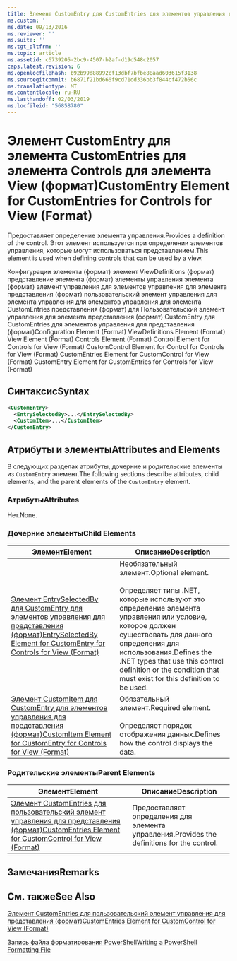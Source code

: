 ```yaml
---
title: Элемент CustomEntry для CustomEntries для элементов управления для представления (формат) | Документация Майкрософт
ms.custom: ''
ms.date: 09/13/2016
ms.reviewer: ''
ms.suite: ''
ms.tgt_pltfrm: ''
ms.topic: article
ms.assetid: c6739205-2bc9-4507-b2af-d19d548c2057
caps.latest.revision: 6
ms.openlocfilehash: b92b99d88992cf13dbf7bfbe88aad603615f3138
ms.sourcegitcommit: b6871f21bd666f9cd71dd336bb3f844cf472b56c
ms.translationtype: MT
ms.contentlocale: ru-RU
ms.lasthandoff: 02/03/2019
ms.locfileid: "56858780"
---
```

# <a name="customentry-element-for-customentries-for-controls-for-view-format"></a><span data-ttu-id="f656d-102">Элемент CustomEntry для элемента CustomEntries для элемента Controls для элемента View (формат)</span><span class="sxs-lookup"><span data-stu-id="f656d-102">CustomEntry Element for CustomEntries for Controls for View (Format)</span></span>

<span data-ttu-id="f656d-103">Предоставляет определение элемента управления.</span><span class="sxs-lookup"><span data-stu-id="f656d-103">Provides a definition of the control.</span></span> <span data-ttu-id="f656d-104">Этот элемент используется при определении элементов управления, которые могут использоваться представлением.</span><span class="sxs-lookup"><span data-stu-id="f656d-104">This element is used when defining controls that can be used by a view.</span></span>

<span data-ttu-id="f656d-105">Конфигурации элемента (формат) элемент ViewDefinitions (формат) представление элемента (формат) элементы управления элемента (формат) элемент управления для элементов управления для элемента представления (формат) пользовательский элемент управления для элемента управления для элементов управления для элемента CustomEntries представления (формат) для Пользовательский элемент управления для элемента представления (формат) CustomEntry для CustomEntries для элементов управления для представления (формат)</span><span class="sxs-lookup"><span data-stu-id="f656d-105">Configuration Element (Format) ViewDefinitions Element (Format) View Element (Format) Controls Element (Format) Control Element for Controls for View (Format) CustomControl Element for Control for Controls for View (Format) CustomEntries Element for CustomControl for View (Format) CustomEntry Element for CustomEntries for Controls for View (Format)</span></span>

## <a name="syntax"></a><span data-ttu-id="f656d-106">Синтаксис</span><span class="sxs-lookup"><span data-stu-id="f656d-106">Syntax</span></span>

```xml
<CustomEntry>
  <EntrySelectedBy>...</EntrySelectedBy>
  <CustomItem>...</CustomItem>
</CustomEntry>
```

## <a name="attributes-and-elements"></a><span data-ttu-id="f656d-107">Атрибуты и элементы</span><span class="sxs-lookup"><span data-stu-id="f656d-107">Attributes and Elements</span></span>

<span data-ttu-id="f656d-108">В следующих разделах атрибуты, дочерние и родительские элементы из `CustomEntry` элемент.</span><span class="sxs-lookup"><span data-stu-id="f656d-108">The following sections describe attributes, child elements, and the parent elements of the `CustomEntry` element.</span></span>

### <a name="attributes"></a><span data-ttu-id="f656d-109">Атрибуты</span><span class="sxs-lookup"><span data-stu-id="f656d-109">Attributes</span></span>

<span data-ttu-id="f656d-110">Нет.</span><span class="sxs-lookup"><span data-stu-id="f656d-110">None.</span></span>

### <a name="child-elements"></a><span data-ttu-id="f656d-111">Дочерние элементы</span><span class="sxs-lookup"><span data-stu-id="f656d-111">Child Elements</span></span>

|<span data-ttu-id="f656d-112">Элемент</span><span class="sxs-lookup"><span data-stu-id="f656d-112">Element</span></span>|<span data-ttu-id="f656d-113">Описание</span><span class="sxs-lookup"><span data-stu-id="f656d-113">Description</span></span>|
|-------------|-----------------|
|[<span data-ttu-id="f656d-114">Элемент EntrySelectedBy для CustomEntry для элементов управления для представления (формат)</span><span class="sxs-lookup"><span data-stu-id="f656d-114">EntrySelectedBy Element for CustomEntry for Controls for View (Format)</span></span>](./entryselectedby-element-for-customentry-for-controls-for-view-format.md)|<span data-ttu-id="f656d-115">Необязательный элемент.</span><span class="sxs-lookup"><span data-stu-id="f656d-115">Optional element.</span></span><br /><br /> <span data-ttu-id="f656d-116">Определяет типы .NET, которые используют это определение элемента управления или условие, которое должен существовать для данного определения для использования.</span><span class="sxs-lookup"><span data-stu-id="f656d-116">Defines the .NET types that use this control definition or the condition that must exist for this definition to be used.</span></span>|
|[<span data-ttu-id="f656d-117">Элемент CustomItem для CustomEntry для элементов управления для представления (формат)</span><span class="sxs-lookup"><span data-stu-id="f656d-117">CustomItem Element for CustomEntry for Controls for View (Format)</span></span>](./customitem-element-for-customentry-for-controls-for-view-format.md)|<span data-ttu-id="f656d-118">Обязательный элемент.</span><span class="sxs-lookup"><span data-stu-id="f656d-118">Required element.</span></span><br /><br /> <span data-ttu-id="f656d-119">Определяет порядок отображения данных.</span><span class="sxs-lookup"><span data-stu-id="f656d-119">Defines how the control displays the data.</span></span>|

### <a name="parent-elements"></a><span data-ttu-id="f656d-120">Родительские элементы</span><span class="sxs-lookup"><span data-stu-id="f656d-120">Parent Elements</span></span>

|<span data-ttu-id="f656d-121">Элемент</span><span class="sxs-lookup"><span data-stu-id="f656d-121">Element</span></span>|<span data-ttu-id="f656d-122">Описание</span><span class="sxs-lookup"><span data-stu-id="f656d-122">Description</span></span>|
|-------------|-----------------|
|[<span data-ttu-id="f656d-123">Элемент CustomEntries для пользовательский элемент управления для представления (формат)</span><span class="sxs-lookup"><span data-stu-id="f656d-123">CustomEntries Element for CustomControl for View (Format)</span></span>](./customentries-element-for-customcontrol-for-view-format.md)|<span data-ttu-id="f656d-124">Предоставляет определения для элемента управления.</span><span class="sxs-lookup"><span data-stu-id="f656d-124">Provides the definitions for the control.</span></span>|

## <a name="remarks"></a><span data-ttu-id="f656d-125">Замечания</span><span class="sxs-lookup"><span data-stu-id="f656d-125">Remarks</span></span>

## <a name="see-also"></a><span data-ttu-id="f656d-126">См. также</span><span class="sxs-lookup"><span data-stu-id="f656d-126">See Also</span></span>

[<span data-ttu-id="f656d-127">Элемент CustomEntries для пользовательский элемент управления для представления (формат)</span><span class="sxs-lookup"><span data-stu-id="f656d-127">CustomEntries Element for CustomControl for View (Format)</span></span>](./customentries-element-for-customcontrol-for-view-format.md)

[<span data-ttu-id="f656d-128">Запись файла форматирования PowerShell</span><span class="sxs-lookup"><span data-stu-id="f656d-128">Writing a PowerShell Formatting File</span></span>](./writing-a-powershell-formatting-file.md)
